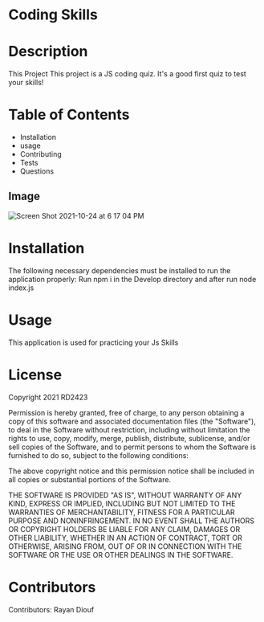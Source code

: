 # Coding Skills
  # Description
  This Project This project is a JS coding quiz. It's a good first quiz to test your skills! 
  # Table of Contents
  * Installation 
  * usage
  * Contributing
  * Tests
  * Questions
  
  ## Image
  ![Screen Shot 2021-10-24 at 6 17 04 PM](https://user-images.githubusercontent.com/78246665/138615139-13c87583-a002-418b-8602-e06dd0f5b64c.png)

  

  # Installation
  The following necessary dependencies must be installed to run the application properly: Run npm i in the Develop directory and after run node index.js


  # Usage
  This application is used for practicing your Js Skills


  # License

  Copyright 2021 RD2423

  Permission is hereby granted, free of charge, to any person obtaining a copy of this software and associated documentation files (the "Software"), to deal in the Software without restriction, including without limitation the rights to use, copy, modify, merge, publish, distribute, sublicense, and/or sell copies of the Software, and to permit persons to whom the Software is furnished to do so, subject to the following conditions:

  The above copyright notice and this permission notice shall be included in all copies or substantial portions of the Software.

  THE SOFTWARE IS PROVIDED "AS IS", WITHOUT WARRANTY OF ANY KIND, EXPRESS OR IMPLIED, INCLUDING BUT NOT LIMITED TO THE WARRANTIES OF MERCHANTABILITY, FITNESS FOR A PARTICULAR PURPOSE AND NONINFRINGEMENT. IN NO EVENT SHALL THE AUTHORS OR COPYRIGHT HOLDERS BE LIABLE FOR ANY CLAIM, DAMAGES OR OTHER LIABILITY, WHETHER IN AN ACTION OF CONTRACT, TORT OR OTHERWISE, ARISING FROM, OUT OF OR IN CONNECTION WITH THE SOFTWARE OR THE USE OR OTHER DEALINGS IN THE SOFTWARE.


  # Contributors
  
  Contributors: Rayan Diouf
